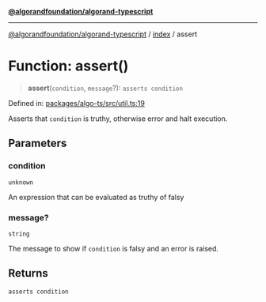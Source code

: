 [**@algorandfoundation/algorand-typescript**](../../README.md)

***

[@algorandfoundation/algorand-typescript](../../README.md) / [index](../README.md) / assert

# Function: assert()

> **assert**(`condition`, `message`?): `asserts condition`

Defined in: [packages/algo-ts/src/util.ts:19](https://github.com/algorandfoundation/puya-ts/blob/main/packages/algo-ts/src/util.ts#L19)

Asserts that `condition` is truthy, otherwise error and halt execution.

## Parameters

### condition

`unknown`

An expression that can be evaluated as truthy of falsy

### message?

`string`

The message to show if `condition` is falsy and an error is raised.

## Returns

`asserts condition`
